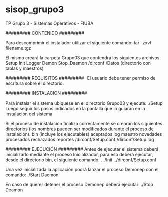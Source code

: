 # sisop_grupo3
TP Grupo 3 - Sistemas Operativos - FIUBA

######### CONTENIDO #########

Para descomprimir el instalador utilizar el siguiente comando:
tar -zxvf filename.tgz

El mismo creará la carpeta Grupo03 que contendrá los siguientes archivos:
Setup
Init
Logger
Demon
Stop_Daemon
/dirconf 
/Datos (directorio con tablas y maestros)


######### REQUISITOS #########
-El usuario debe tener permiso de escritura sobre el directorio.


######### INSTALACION #########

Para instalar el sistema ubiquese en el directorio Grupo03 y ejecute: 
./Setup
Luego seguir los pasos indicados en la pantalla que lo guiarán en la instalación del sistema

Si el proceso de instalación finaliza correctamente se crearán los siguientes directorios (los nombres pueden ser modificados durante el proceso de instalación).
bin (incluye los ejecutables)
aceptados
log
maestro
novedades
procesados
rechazados
reportes
/dirconf/Setup.conf
/dirconf/Setup.log


######### EJECUCIÓN #########
Antes de ejecutar el sistema deberá inicializarlo mediante el proceso Inicializador, para eso deberá ejecutar, desde el directorio bin, el siguiente comando:
. ./Init ../dirconf/Setup.conf

Una vez inicializada la aplicación podrá lanzar el proceso Demonep con el comando:
./Start Daemon

En caso de querer detener el proceso Demonep deberá ejecutar:
./Stop Deamon
